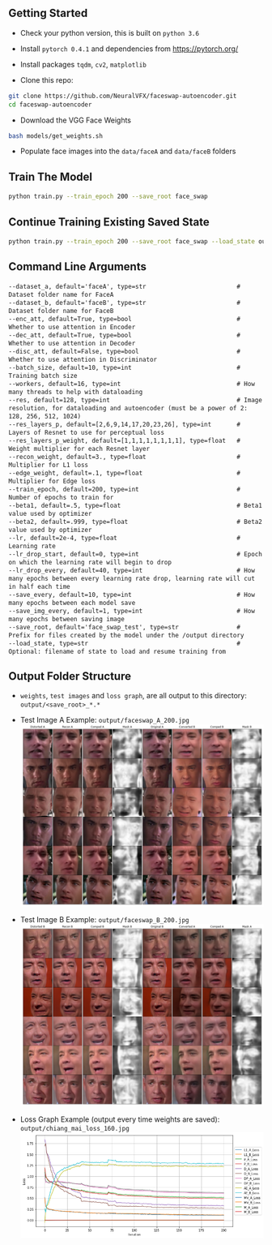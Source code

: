 
## Getting Started
- Check your python version, this is built on `python 3.6`
- Install `pytorch 0.4.1` and dependencies from https://pytorch.org/
- Install packages `tqdm`, `cv2`, `matplotlib`

- Clone this repo:
```bash
git clone https://github.com/NeuralVFX/faceswap-autoencoder.git
cd faceswap-autoencoder
```

- Download the VGG Face Weights
```bash
bash models/get_weights.sh
```

- Populate face images into the `data/faceA` and `data/faceB` folders

## Train The Model
```bash
python train.py --train_epoch 200 --save_root face_swap
```

## Continue Training Existing Saved State
```bash
python train.py --train_epoch 200 --save_root face_swap --load_state output/face_swap_10.json
```

## Command Line Arguments
```              
--dataset_a, default='faceA', type=str                         # Dataset folder name for FaceA
--dataset_b, default='faceB', type=str                         # Dataset folder name for FaceB
--enc_att, default=True, type=bool                             # Whether to use attention in Encoder 
--dec_att, default=True, type=bool                             # Whether to use attention in Decoder
--disc_att, default=False, type=bool                           # Whether to use attention in Discriminator
--batch_size, default=10, type=int                             # Training batch size
--workers, default=16, type=int                                # How many threads to help with dataloading
--res, default=128, type=int                                   # Image resolution, for dataloading and autoencoder (must be a power of 2: 128, 256, 512, 1024)
--res_layers_p, default=[2,6,9,14,17,20,23,26], type=int       # Layers of Resnet to use for perceptual loss
--res_layers_p_weight, default=[1,1,1,1,1,1,1,1], type=float   # Weight multiplier for each Resnet layer 
--recon_weight, default=3., type=float                         # Multiplier for L1 loss
--edge_weight, default=.1, type=float                          # Multiplier for Edge loss
--train_epoch, default=200, type=int                           # Number of epochs to train for
--beta1, default=.5, type=float                                # Beta1 value used by optimizer
--beta2, default=.999, type=float                              # Beta2 value used by optimizer
--lr, default=2e-4, type=float                                 # Learning rate
--lr_drop_start, default=0, type=int                           # Epoch on which the learning rate will begin to drop
--lr_drop_every, default=40, type=int                          # How many epochs between every learning rate drop, learning rate will cut in half each time
--save_every, default=10, type=int                             # How many epochs between each model save
--save_img_every, default=1, type=int                          # How many epochs between saving image
--save_root, default='face_swap_test', type=str                # Prefix for files created by the model under the /output directory
--load_state, type=str                                         # Optional: filename of state to load and resume training from
```

## Output Folder Structure

- `weights`, `test images` and `loss graph`, are all output to this directory: `output/<save_root>_*.*`

- Test Image A Example: `output/faceswap_A_200.jpg`
![](examples/AtoB.png)
- Test Image B Example: `output/faceswap_B_200.jpg`
![](examples/BtoA.png)

- Loss Graph Example (output every time weights are saved): `output/chiang_mai_loss_160.jpg`
![](examples/loss_plot.png)

